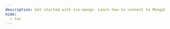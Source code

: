 ```yaml
---
description: Get started with zio-mongo. Learn how to connect to MongoDB, insert documents, query documents, update documents, delete documents, and more.
hide:
  - toc
---
```

